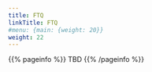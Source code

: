 ```yaml
---
title: FTQ
linkTitle: FTQ
#menu: {main: {weight: 20}}
weight: 22
---
```


{{% pageinfo %}}
TBD
{{% /pageinfo %}}
